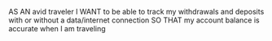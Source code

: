 AS AN avid traveler
I WANT to be able to track my withdrawals and deposits with or without a data/internet connection
SO THAT my account balance is accurate when I am traveling 
